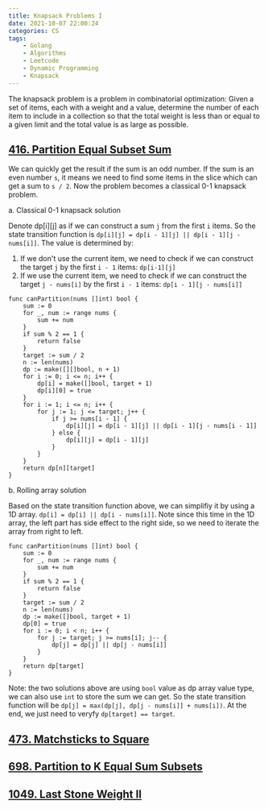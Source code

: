 ```yaml
---
title: Knapsack Problems I
date: 2021-10-07 22:00:24
categories: CS
tags:
    - Golang
    - Algorithms
    - Leetcode
    - Dynamic Programming
    - Knapsack
---
```


The knapsack problem is a problem in combinatorial optimization: Given a set of items, each with a weight and a value, determine the number of each item to include in a collection so that the total weight is less than or equal to a given limit and the total value is as large as possible.

## [416. Partition Equal Subset Sum](https://leetcode.com/problems/partition-equal-subset-sum/)

We can quickly get the result if the sum is an odd number. If the sum is an even number `s`, it means we need to find some items in the slice which can get a sum to `s / 2`. Now the problem becomes a classical 0-1 knapsack problem.

a. Classical 0-1 knapsack solution

Denote dp[i][j] as if we can construct a sum `j` from the first `i` items. So the state transition function is `dp[i][j] = dp[i - 1][j] || dp[i - 1][j - nums[i]]`.  The value is determined by:
  1) If we don't use the current item, we need to check if we can construct the target `j` by the first `i - 1` items: `dp[i-1][j]`
  2) If we use the current item, we need to check if we can construct the target `j - nums[i]` by the first `i - 1` items: `dp[i - 1][j - nums[i]]`

```golang
func canPartition(nums []int) bool {
    sum := 0
    for _, num := range nums {
        sum += num
    }
    if sum % 2 == 1 {
        return false
    }
    target := sum / 2
    n := len(nums)
    dp := make([][]bool, n + 1)
    for i := 0; i <= n; i++ {
        dp[i] = make([]bool, target + 1)
        dp[i][0] = true
    }
    for i := 1; i <= n; i++ {
        for j := 1; j <= target; j++ {
            if j >= nums[i - 1] {
                dp[i][j] = dp[i - 1][j] || dp[i - 1][j - nums[i - 1]]
            } else {
                dp[i][j] = dp[i - 1][j]
            }
        }
    }
    return dp[n][target]
}
```

b. Rolling array solution

Based on the state transition function above, we can simplifiy it by using a 1D array. `dp[i] = dp[i] || dp[i - nums[i]]`. Note since this time in the 1D array, the left part has side effect to the right side, so we need to iterate the array from right to left.

```golang
func canPartition(nums []int) bool {
    sum := 0
    for _, num := range nums {
        sum += num
    }
    if sum % 2 == 1 {
        return false
    }
    target := sum / 2
    n := len(nums)
    dp := make([]bool, target + 1)
    dp[0] = true
    for i := 0; i < n; i++ {
        for j := target; j >= nums[i]; j-- {
            dp[j] = dp[j] || dp[j - nums[i]]
        }
    }
    return dp[target]
}
```

Note: the two solutions above are using `bool` value as dp array value type, we can also use `int` to store the sum we can get. So the state transition function will be `dp[j] = max(dp[j], dp[j - nums[i]] + nums[i])`. At the end, we just need to veryfy `dp[target] == target`.


## [473. Matchsticks to Square](https://leetcode.com/problems/matchsticks-to-square/)

## [698. Partition to K Equal Sum Subsets](https://leetcode.com/problems/partition-to-k-equal-sum-subsets/)

## [1049. Last Stone Weight II](https://leetcode.com/problems/last-stone-weight-ii/)
